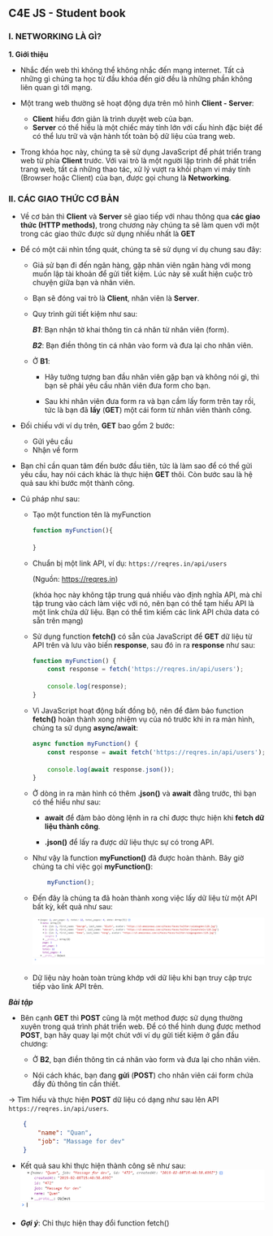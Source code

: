 ## C4E JS - Student book

### I. NETWORKING LÀ GÌ?
**1. Giới thiệu**

-   Nhắc đến web thì không thể không nhắc đến mạng internet. Tất cả những gì chúng ta học từ đầu khóa đến giờ đều là những phần không liên quan gì tới mạng.

-   Một trang web thường sẽ hoạt động dựa trên mô hình **Client - Server**:
    -   **Client** hiểu đơn giản là trình duyệt web của bạn.
    -   **Server** có thể hiểu là một chiếc máy tính lớn với cấu hình đặc biệt để có thể lưu trữ và vận hành tốt toàn bộ dữ liệu của trang web.

-   Trong khóa học này, chúng ta sẽ sử dụng JavaScript để phát triển trang web từ phía **Client** trước. Với vai trò là một người lập trình để phát triển trang web, tất cả những thao tác, xử lý vượt ra khỏi phạm vi máy tính (Browser hoặc Client) của bạn, được gọi chung là **Networking**.

### II. CÁC GIAO THỨC CƠ BẢN

-   Về cơ bản thì **Client** và **Server** sẽ giao tiếp với nhau thông qua **các giao thức (HTTP methods)**, trong chương này chúng ta sẽ làm quen với một trong các giao thức được sử dụng nhiều nhất là **GET**

-   Để có một cái nhìn tổng quát, chúng ta sẽ sử dụng ví dụ chung sau đây:

    -   Giả sử bạn đi đến ngân hàng, gặp nhân viên ngân hàng với mong muốn lập tài khoản để gửi tiết kiệm. Lúc này sẽ xuất hiện cuộc trò chuyện giữa bạn và nhân viên.

    -   Bạn sẽ đóng vai trò là **Client**, nhân viên là **Server**.

    -   Quy trình gửi tiết kiệm như sau:

        ***B1***: Bạn nhận tờ khai thông tin cá nhân từ nhân viên (form).

        ***B2***: Bạn điền thông tin cá nhân vào form và đưa lại cho nhân viên.

    -   Ở **B1**:
        -   Hãy tưởng tượng ban đầu nhân viên gặp bạn và không nói gì, thì bạn sẽ phải yêu cầu nhân viên đưa form cho bạn. 

        -   Sau khi nhân viên đưa form ra và bạn cầm lấy form trên tay rồi, tức là bạn đã **lấy** (**GET**) một cái form từ nhân viên thành công.

-   Đối chiếu với ví dụ trên, **GET** bao gồm 2 bước:
    -   Gửi yêu cầu
    -   Nhận về form

-   Bạn chỉ cần quan tâm đến bước đầu tiên, tức là làm sao để có thể gửi yêu cầu, hay nói cách khác là thực hiện **GET** thôi. Còn bước sau là hệ quả sau khi bước một thành công.

-   Cú pháp như sau:
    -   Tạo một function tên là myFunction
        ```js
        function myFunction(){
            
        }
        ```

    -   Chuẩn bị một link API, ví dụ: `https://reqres.in/api/users`
    
        (Nguồn: https://reqres.in) 
        
        (khóa học này không tập trung quá nhiều vào định nghĩa API, mà chỉ tập trung vào cách làm việc với nó, nên bạn có thể tạm hiểu API là một link chứa dữ liệu. Bạn có thể tìm kiếm các link API chứa data có sẵn trên mạng)

    -   Sử dụng function **fetch()** có sẵn của JavaScript để **GET** dữ liệu từ API trên và lưu vào biến **response**, sau đó in ra **response** như sau:

        ```js
        function myFunction() {
            const response = fetch('https://reqres.in/api/users');

            console.log(response);
        }       
        ```

    -   Vì JavaScript hoạt động bất đồng bộ, nên để đảm bảo function **fetch()** hoàn thành xong nhiệm vụ của nó trước khi in ra màn hình, chúng ta sử dụng **async/await**:

        ```js
        async function myFunction() {
            const response = await fetch('https://reqres.in/api/users');

            console.log(await response.json());
        } 
        ```

    -   Ở dòng in ra màn hình có thêm **.json()** và **await** đằng trước, thì bạn có thể hiểu như sau:
        -   **await** để đảm bảo dòng lệnh in ra chỉ được thực hiện khi **fetch dữ liệu thành công**.
        
        -   **.json()** để lấy ra được dữ liệu thực sự có trong API.

    -   Như vậy là function **myFunction()** đã được hoàn thành. Bây giờ chúng ta chỉ việc gọi **myFunction()**:

        ```js
            myFunction();
        ```
    -   Đến đây là chúng ta đã hoàn thành xong việc lấy dữ liệu từ một API bất kỳ, kết quả như sau:

        ![Networking-1](../images/networking/networking-1.png)

    -   Dữ liệu này hoàn toàn trùng khớp với dữ liệu khi bạn truy cập trực tiếp vào link API trên.

***Bài tập***
-   Bên cạnh **GET** thì **POST** cũng là một method được sử dụng thường xuyên trong quá trình phát triển web. Để có thể hình dung được method **POST**, bạn hãy quay lại một chút với ví dụ gửi tiết kiệm ở gần đầu chương:

    -   Ở **B2**, bạn điền thông tin cá nhân vào form và đưa lại cho nhân viên.

    -   Nói cách khác, bạn đang **gửi** (**POST**) cho nhân viên cái form chứa đầy đủ thông tin cần thiết.

&rarr; Tìm hiểu và thực hiện **POST** dữ liệu có dạng như sau lên API `https://reqres.in/api/users`.

```json
    {
        "name": "Quan",
        "job": "Massage for dev"       
    }
```
-   Kết quả sau khi thực hiện thành công sẽ như sau:
    ![Networking-2](../images/networking/networking-2.png)

-   ***Gợi ý***: Chỉ thực hiện thay đổi function fetch()